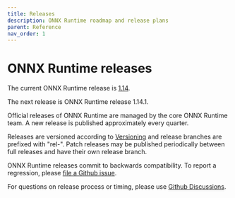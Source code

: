 ```yaml
---
title: Releases
description: ONNX Runtime roadmap and release plans
parent: Reference
nav_order: 1
---
```


# ONNX Runtime releases

The current ONNX Runtime release is [1.14](https://github.com/microsoft/onnxruntime/releases/tag/v1.14).

The next release is ONNX Runtime release 1.14.1.

Official releases of ONNX Runtime are managed by the core ONNX Runtime team. A new release is published approximately every quarter.

Releases are versioned according to [Versioning](https://github.com/microsoft/onnxruntime/blob/main/docs/Versioning.md) and release branches are prefixed with "rel-". Patch releases may be published periodically between full releases and have their own release branch.

ONNX Runtime releases commit to backwards compatibility. To report a regression, please [file a Github issue](https://github.com/microsoft/onnxruntime/issues/new/choose).

For questions on release process or timing, please use [Github Discussions](https://github.com/microsoft/onnxruntime/discussions).
